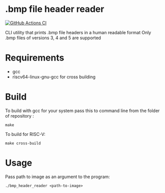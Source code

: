 # .bmp file header reader
[![GitHub Actions CI](https://github.com/kamendov-maxim/Summer_school_entry_task/actions/workflows/ci.yml/badge.svg)](https://github.com/kamendov-maxim/Summer_school_entry_task/actions/workflows/ci.yml)

CLI utility that prints .bmp file headers in a human readable format
Only .bmp files of versions 3, 4 and 5 are supported
# Requirements
- gcc
- riscv64-linux-gnu-gcc for cross building

# Build

To build with gcc for your system pass this to command line from the folder of repository :
```
make
```

To build for RISC-V:
```
make cross-build
```

# Usage

Pass path to image as an argument to the program:
```
./bmp_header_reader <path-to-image>
```

